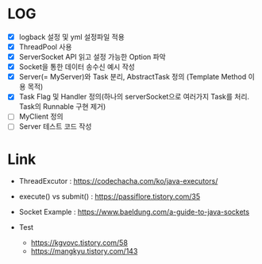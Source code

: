 # LOG
- [x] logback 설정 및 yml 설정파일 적용
- [x] ThreadPool 사용
- [x] ServerSocket API 읽고 설정 가능한 Option 파악
- [x] Socket을 통한 데이터 송수신 예시 작성
- [x] Server(= MyServer)와 Task 분리, AbstractTask 정의 (Template Method 이용 목적)
- [x] Task Flag 및 Handler 정의(하나의 serverSocket으로 여러가지 Task를 처리. Task의 Runnable 구현 제거)
- [ ] MyClient 정의 
- [ ] Server 테스트 코드 작성 

# Link 
- ThreadExcutor : https://codechacha.com/ko/java-executors/
- execute() vs submit() : https://passiflore.tistory.com/35
- Socket Example : https://www.baeldung.com/a-guide-to-java-sockets

- Test
  - https://kgvovc.tistory.com/58
  - https://mangkyu.tistory.com/143